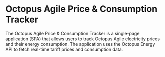 # Octopus Agile Price & Consumption Tracker

The Octopus Agile Price & Consumption Tracker is a single-page application (SPA) that allows users to track Octopus Agile electricity prices and their energy consumption. The application uses the Octopus Energy API to fetch real-time tariff prices and consumption data.
